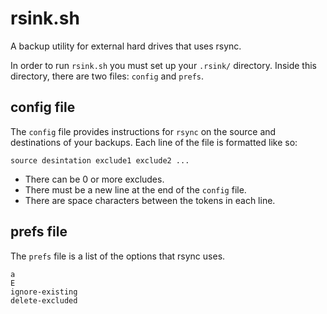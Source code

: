 # rsink.sh

A backup utility for external hard drives that uses rsync.

In order to run `rsink.sh` you must set up your `.rsink/` directory. Inside this directory, there are two files: `config` and `prefs`.

## config file

The `config` file provides instructions for `rsync` on the source and destinations of your backups. Each line of the file is formatted like so:

```
source desintation exclude1 exclude2 ...

```

* There can be 0 or more excludes.
* There must be a new line at the end of the `config` file.
* There are space characters between the tokens in each line.

## prefs file

The `prefs` file is a list of the options that rsync uses.

```
a
E
ignore-existing
delete-excluded

```